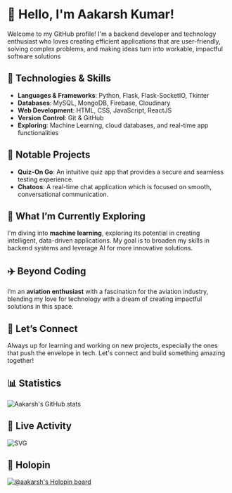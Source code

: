 # 👋 Hello, I'm Aakarsh Kumar!

Welcome to my GitHub profile! I'm a backend developer and technology enthusiast who loves creating efficient applications that are user-friendly, solving complex problems, and making ideas turn into workable, impactful software solutions

## 🔧 Technologies & Skills
- **Languages & Frameworks**: Python, Flask, Flask-SocketIO, Tkinter
- **Databases**: MySQL, MongoDB, Firebase, Cloudinary
- **Web Development**: HTML, CSS, JavaScript, ReactJS
- **Version Control**: Git & GitHub
- **Exploring**: Machine Learning, cloud databases, and real-time app functionalities

## 🚀 Notable Projects
- **Quiz-On Go**: An intuitive quiz app that provides a secure and seamless testing experience.
- **Chatoos**: A real-time chat application which is focused on smooth, conversational communication.

## 🎯 What I’m Currently Exploring
I'm diving into **machine learning**, exploring its potential in creating intelligent, data-driven applications. My goal is to broaden my skills in backend systems and leverage AI for more innovative solutions.

## ✈️ Beyond Coding
I’m an **aviation enthusiast** with a fascination for the aviation industry, blending my love for technology with a dream of creating impactful solutions in this space.

## 🌱 Let’s Connect
Always up for learning and working on new projects, especially the ones that push the envelope in tech. Let's connect and build something amazing together!

## 📊 Statistics
![Aakarsh's GitHub stats](https://github-readme-stats.vercel.app/api?username=Aakarsh-Kumar&show_icons=true&theme=radical)

## 🔴 Live Activity
![SVG](https://vscode.snehasish.xyz/api/users/446346901739212892729/svg)
## 🎉 Holopin
[![@aakarsh's Holopin board](https://holopin.me/aakarsh)](https://holopin.io/@aakarsh)
